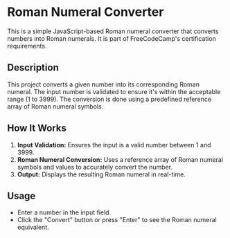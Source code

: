 # Roman Numeral Converter

This is a simple JavaScript-based Roman numeral converter that converts numbers into Roman numerals. It is part of FreeCodeCamp's certification requirements.

## Description

This project converts a given number into its corresponding Roman numeral. The input number is validated to ensure it's within the acceptable range (1 to 3999). The conversion is done using a predefined reference array of Roman numeral symbols.

## How It Works

1. **Input Validation:** Ensures the input is a valid number between 1 and 3999.
2. **Roman Numeral Conversion:** Uses a reference array of Roman numeral symbols and values to accurately convert the number.
3. **Output:** Displays the resulting Roman numeral in real-time.

## Usage

- Enter a number in the input field.
- Click the "Convert" button or press "Enter" to see the Roman numeral equivalent.
